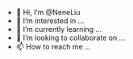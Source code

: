 - 👋 Hi, I’m @NeneLiu
- 👀 I’m interested in ...
- 🌱 I’m currently learning ...
- 💞️ I’m looking to collaborate on ...
- 📫 How to reach me ...

<!---
NeneLiu/NeneLiu is a ✨ special ✨ repository because its `README.md` (this file) appears on your GitHub profile.
You can click the Preview link to take a look at your changes.
--->
